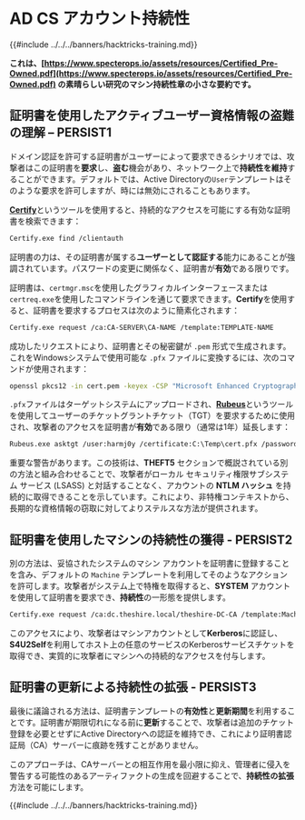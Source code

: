 # AD CS アカウント持続性

{{#include ../../../banners/hacktricks-training.md}}

**これは、[https://www.specterops.io/assets/resources/Certified_Pre-Owned.pdf](https://www.specterops.io/assets/resources/Certified_Pre-Owned.pdf) の素晴らしい研究のマシン持続性章の小さな要約です。**

## **証明書を使用したアクティブユーザー資格情報の盗難の理解 – PERSIST1**

ドメイン認証を許可する証明書がユーザーによって要求できるシナリオでは、攻撃者はこの証明書を**要求**し、**盗む**機会があり、ネットワーク上で**持続性を維持**することができます。デフォルトでは、Active Directoryの`User`テンプレートはそのような要求を許可しますが、時には無効にされることもあります。

[**Certify**](https://github.com/GhostPack/Certify)というツールを使用すると、持続的なアクセスを可能にする有効な証明書を検索できます：
```bash
Certify.exe find /clientauth
```
証明書の力は、その証明書が属する**ユーザーとして認証する**能力にあることが強調されています。パスワードの変更に関係なく、証明書が**有効**である限りです。

証明書は、`certmgr.msc`を使用したグラフィカルインターフェースまたは`certreq.exe`を使用したコマンドラインを通じて要求できます。**Certify**を使用すると、証明書を要求するプロセスは次のように簡素化されます：
```bash
Certify.exe request /ca:CA-SERVER\CA-NAME /template:TEMPLATE-NAME
```
成功したリクエストにより、証明書とその秘密鍵が `.pem` 形式で生成されます。これをWindowsシステムで使用可能な `.pfx` ファイルに変換するには、次のコマンドが使用されます：
```bash
openssl pkcs12 -in cert.pem -keyex -CSP "Microsoft Enhanced Cryptographic Provider v1.0" -export -out cert.pfx
```
`.pfx`ファイルはターゲットシステムにアップロードされ、[**Rubeus**](https://github.com/GhostPack/Rubeus)というツールを使用してユーザーのチケットグラントチケット（TGT）を要求するために使用され、攻撃者のアクセスを証明書が**有効**である限り（通常は1年）延長します：
```bash
Rubeus.exe asktgt /user:harmj0y /certificate:C:\Temp\cert.pfx /password:CertPass!
```
重要な警告があります。この技術は、**THEFT5** セクションで概説されている別の方法と組み合わせることで、攻撃者がローカル セキュリティ権限サブシステム サービス (LSASS) と対話することなく、アカウントの **NTLM ハッシュ** を持続的に取得できることを示しています。これにより、非特権コンテキストから、長期的な資格情報の窃取に対してよりステルスな方法が提供されます。

## **証明書を使用したマシンの持続性の獲得 - PERSIST2**

別の方法は、妥協されたシステムのマシン アカウントを証明書に登録することを含み、デフォルトの `Machine` テンプレートを利用してそのようなアクションを許可します。攻撃者がシステム上で特権を取得すると、**SYSTEM** アカウントを使用して証明書を要求でき、**持続性**の一形態を提供します。
```bash
Certify.exe request /ca:dc.theshire.local/theshire-DC-CA /template:Machine /machine
```
このアクセスにより、攻撃者はマシンアカウントとして**Kerberos**に認証し、**S4U2Self**を利用してホスト上の任意のサービスのKerberosサービスチケットを取得でき、実質的に攻撃者にマシンへの持続的なアクセスを付与します。

## **証明書の更新による持続性の拡張 - PERSIST3**

最後に議論される方法は、証明書テンプレートの**有効性**と**更新期間**を利用することです。証明書が期限切れになる前に**更新**することで、攻撃者は追加のチケット登録を必要とせずにActive Directoryへの認証を維持でき、これにより証明書認証局（CA）サーバーに痕跡を残すことがありません。

このアプローチは、CAサーバーとの相互作用を最小限に抑え、管理者に侵入を警告する可能性のあるアーティファクトの生成を回避することで、**持続性の拡張**方法を可能にします。

{{#include ../../../banners/hacktricks-training.md}}
